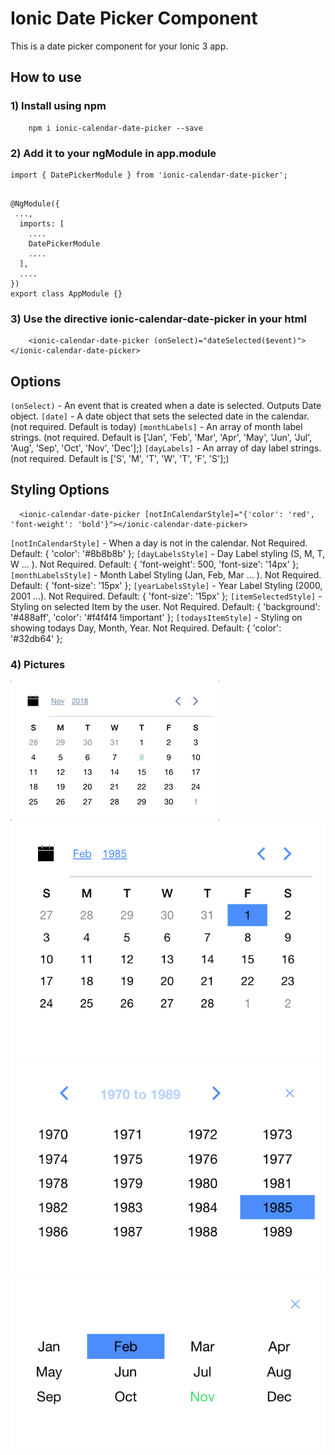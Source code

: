 # Ionic Date Picker Component

This is a date picker component for your Ionic 3 app.


## How to use ###

### 1) Install using npm ###

```
    npm i ionic-calendar-date-picker --save
```

### 2) Add it to your ngModule in app.module ###

```
import { DatePickerModule } from 'ionic-calendar-date-picker';
```
```
   
@NgModule({
 ...,
  imports: [
    ....
    DatePickerModule
    ....
  ],
  ....
})
export class AppModule {}
```
### 3) Use the directive ionic-calendar-date-picker in your html  ###
```
    <ionic-calendar-date-picker (onSelect)="dateSelected($event)"></ionic-calendar-date-picker>	
```


## Options ###

 `(onSelect)` - An event that is created when a date is selected. Outputs Date object.
 `[date]` - A date object that sets the selected date in the calendar. (not required. Default is today)
 `[monthLabels]` - An array of month label strings. (not required. Default is ['Jan', 'Feb', 'Mar', 'Apr', 'May', 'Jun', 'Jul', 'Aug', 'Sep', 'Oct', 'Nov', 'Dec'];)
 `[dayLabels]` - An array of day label strings. (not required. Default is ['S', 'M', 'T', 'W', 'T', 'F', 'S'];)

## Styling Options ###
  ```
    <ionic-calendar-date-picker [notInCalendarStyle]="{'color': 'red', 'font-weight': 'bold'}"></ionic-calendar-date-picker>
  ```
  `[notInCalendarStyle]` - When a day is not in the calendar. Not Required. Default: { 'color': '#8b8b8b' };
  `[dayLabelsStyle]` - Day Label styling (S, M, T, W ... ). Not Required. Default: { 'font-weight': 500, 'font-size': '14px' };
  `[monthLabelsStyle]` - Month Label Styling (Jan, Feb, Mar ... ). Not Required. Default: {  'font-size': '15px' };
  `[yearLabelsStyle]` - Year Label Styling (2000, 2001 ...). Not Required. Default: {  'font-size': '15px' };
  `[itemSelectedStyle]` - Styling on selected Item by the user. Not Required. Default: { 'background': '#488aff', 'color': '#f4f4f4 !important' };
  `[todaysItemStyle]` - Styling on showing todays Day, Month, Year. Not Required. Default: { 'color': '#32db64' };

### 4) Pictures ###

![](demo_gif.gif)
![Day Selection]( day.png "Day Selection")
![Year Selection]( year.png "Year Selection")
![Month Selection]( month.png "Month Selection")

